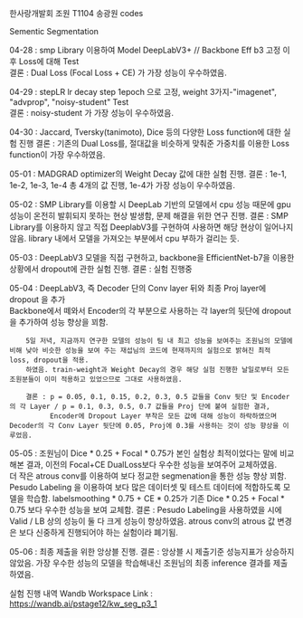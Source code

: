 한사랑개발회 조원 T1104 송광원 codes  

Sementic Segmentation  

04-28 : smp Library 이용하여 Model DeepLabV3+ // Backbone Eff b3 고정 이후 Loss에 대해 Test  
        결론 : Dual Loss (Focal Loss + CE) 가 가장 성능이 우수하였음.  
  
04-29 : stepLR lr decay step 1epoch 으로 고정, weight 3가지-"imagenet", "advprop", "noisy-student" Test     
        결론 : noisy-student 가 가장 성능이 우수하였음.  
  
04-30 : Jaccard, Tversky(tanimoto), Dice 등의 다양한 Loss function에 대한 실험 진행
        결론 : 기존의 Dual Loss를, 절대값을 비슷하게 맞춰준 가중치를 이용한 Loss function이 가장 우수하였음.  
  
05-01 : MADGRAD optimizer의 Weight Decay 값에 대한 실험 진행. 
        결론 : 1e-1, 1e-2, 1e-3, 1e-4 총 4개의 값 진행, 1e-4가 가장 성능이 우수하였음.  
  
05-02 : SMP Library를 이용할 시 DeepLab 기반의 모델에서 cpu 성능 때문에 gpu 성능이 온전히 발휘되지 못하는 현상 발생함, 문제 해결을 위한 연구 진행. 
        결론 : SMP Library를 이용하지 않고 직접 DeeplabV3를 구현하여 사용하면 해당 현상이 일어나지 않음. library 내에서 모델을 가져오는 부분에서 cpu 부하가 걸리는 듯.   
  
05-03 : DeepLabV3 모델을 직접 구현하고, backbone을 EfficientNet-b7을 이용한 상황에서 dropout에 관한 실험 진행. 
        결론 : 실험 진행중 
  
05-04 : DeepLabV3, 즉 Decoder 단의 Conv layer 뒤와 최종 Proj layer에 dropout 을 추가   
        Backbone에서 떼와서 Encoder의 각 부분으로 사용하는 각 layer의 뒷단에 dropout 을 추가하여 성능 향상을 꾀함.  
  
        5일 저녁, 지금까지 연구한 모델의 성능이 팀 내 최고 성능을 보여주는 조원님의 모델에 비해 낮아 비슷한 성능을 보여 주는 재섭님의 코드에 현재까지의 실험으로 밝혀진 최적 loss, dropout을 적용. 
        하였음. train-weight과 Weight Decay의 경우 해당 실험 진행한 날일로부터 모든 조원분들이 이미 적용하고 있었으므로 그대로 사용하였음.  
  
        결론 : p = 0.05, 0.1, 0.15, 0.2, 0.3, 0.5 값들을 Conv 뒷단 및 Encoder의 각 Layer / p = 0.1, 0.3, 0.5, 0.7 값들을 Proj 단에 붙여 실험한 결과,   
              Encoder에 Dropout Layer 부착은 모든 값에 대해 성능이 하락하였으며 Decoder의 각 Conv Layer 뒷단에 0.05, Proj에 0.3를 사용하는 것이 성능 향상을 이루었음.  
  
05-05 : 조원님이 Dice * 0.25 + Focal * 0.75가 본인 실험상 최적이었다는 말에 비교해본 결과, 이전의 Focal+CE DualLoss보다 우수한 성능을 보여주어 교체하였음.   
        더 작은 atrous conv를 이용하여 보다 정교한 segmenation을 통한 성능 향상 꾀함. 
        Pesudo Labeling 을 이용하여 보다 많은 데이터셋 및 테스트 데이터에 적합하도록 모델을 학습함. 
        labelsmoothing * 0.75 + CE * 0.25가 기존 Dice * 0.25 + Focal * 0.75 보다 우수한 성능을 보여 교체함. 
        결론 : Pesudo Labeling을 사용하였을 시에 Valid / LB 상의 성능이 둘 다 크게 성능이 향상하였음. atrous conv의 atrous 값 변경은 보다 신중하게 진행되어야 하는 실험이라 폐기됨. 
  
05-06 : 최종 제출을 위한 앙상블 진행. 
        결론 : 앙상블 시 제출기준 성능지표가 상승하지 않았음. 가장 우수한 성능의 모델을 학습해내신 조원님의 최종 inference 결과를 제출하였음.  
  
실험 진행 내역 Wandb Workspace Link : https://wandb.ai/pstage12/kw_seg_p3_1 
